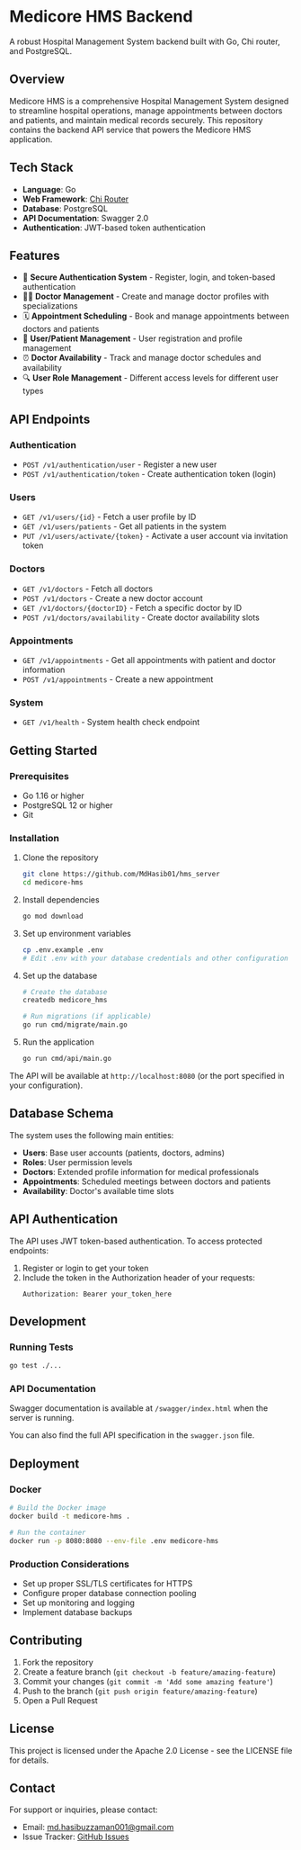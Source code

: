 # Medicore HMS Backend

A robust Hospital Management System backend built with Go, Chi router, and PostgreSQL.

## Overview

Medicore HMS is a comprehensive Hospital Management System designed to streamline hospital operations, manage appointments between doctors and patients, and maintain medical records securely. This repository contains the backend API service that powers the Medicore HMS application.

## Tech Stack

- **Language**: Go
- **Web Framework**: [Chi Router](https://github.com/go-chi/chi)
- **Database**: PostgreSQL
- **API Documentation**: Swagger 2.0
- **Authentication**: JWT-based token authentication

## Features

- 🔐 **Secure Authentication System** - Register, login, and token-based authentication
- 👨‍⚕️ **Doctor Management** - Create and manage doctor profiles with specializations
- 🗓️ **Appointment Scheduling** - Book and manage appointments between doctors and patients
- 👥 **User/Patient Management** - User registration and profile management
- ⏰ **Doctor Availability** - Track and manage doctor schedules and availability
- 🔍 **User Role Management** - Different access levels for different user types

## API Endpoints

### Authentication

- `POST /v1/authentication/user` - Register a new user
- `POST /v1/authentication/token` - Create authentication token (login)

### Users

- `GET /v1/users/{id}` - Fetch a user profile by ID
- `GET /v1/users/patients` - Get all patients in the system
- `PUT /v1/users/activate/{token}` - Activate a user account via invitation token

### Doctors

- `GET /v1/doctors` - Fetch all doctors
- `POST /v1/doctors` - Create a new doctor account
- `GET /v1/doctors/{doctorID}` - Fetch a specific doctor by ID
- `POST /v1/doctors/availability` - Create doctor availability slots

### Appointments

- `GET /v1/appointments` - Get all appointments with patient and doctor information
- `POST /v1/appointments` - Create a new appointment

### System

- `GET /v1/health` - System health check endpoint

## Getting Started

### Prerequisites

- Go 1.16 or higher
- PostgreSQL 12 or higher
- Git

### Installation

1. Clone the repository

   ```bash
   git clone https://github.com/MdHasib01/hms_server
   cd medicore-hms
   ```

2. Install dependencies

   ```bash
   go mod download
   ```

3. Set up environment variables

   ```bash
   cp .env.example .env
   # Edit .env with your database credentials and other configuration
   ```

4. Set up the database

   ```bash
   # Create the database
   createdb medicore_hms

   # Run migrations (if applicable)
   go run cmd/migrate/main.go
   ```

5. Run the application
   ```bash
   go run cmd/api/main.go
   ```

The API will be available at `http://localhost:8080` (or the port specified in your configuration).

## Database Schema

The system uses the following main entities:

- **Users**: Base user accounts (patients, doctors, admins)
- **Roles**: User permission levels
- **Doctors**: Extended profile information for medical professionals
- **Appointments**: Scheduled meetings between doctors and patients
- **Availability**: Doctor's available time slots

## API Authentication

The API uses JWT token-based authentication. To access protected endpoints:

1. Register or login to get your token
2. Include the token in the Authorization header of your requests:
   ```
   Authorization: Bearer your_token_here
   ```

## Development

### Running Tests

```bash
go test ./...
```

### API Documentation

Swagger documentation is available at `/swagger/index.html` when the server is running.

You can also find the full API specification in the `swagger.json` file.

## Deployment

### Docker

```bash
# Build the Docker image
docker build -t medicore-hms .

# Run the container
docker run -p 8080:8080 --env-file .env medicore-hms
```

### Production Considerations

- Set up proper SSL/TLS certificates for HTTPS
- Configure proper database connection pooling
- Set up monitoring and logging
- Implement database backups

## Contributing

1. Fork the repository
2. Create a feature branch (`git checkout -b feature/amazing-feature`)
3. Commit your changes (`git commit -m 'Add some amazing feature'`)
4. Push to the branch (`git push origin feature/amazing-feature`)
5. Open a Pull Request

## License

This project is licensed under the Apache 2.0 License - see the LICENSE file for details.

## Contact

For support or inquiries, please contact:

- Email: md.hasibuzzaman001@gmail.com
- Issue Tracker: [GitHub Issues](https://github.com/MdHasib01/hms_server)
